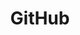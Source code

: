 ---
title: "GitHub"
href: "https://github.com/ayush-sharma"
icon: "social-github.svg"
sort_order: 3
---